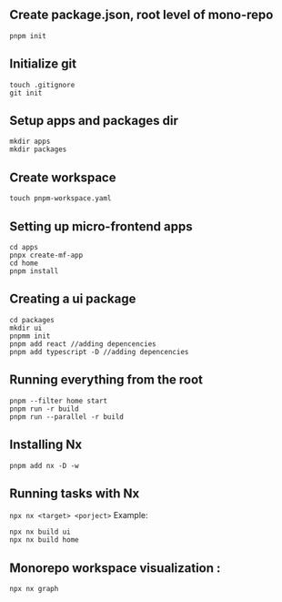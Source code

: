 ## Create package.json, root level of mono-repo

`pnpm init`

## Initialize git

```
touch .gitignore
git init
```

## Setup apps and packages dir

```
mkdir apps
mkdir packages
```

## Create workspace

`touch pnpm-workspace.yaml`

## Setting up micro-frontend apps

```
cd apps
pnpx create-mf-app
cd home
pnpm install
```

## Creating a ui package

```
cd packages
mkdir ui
pnpmm init
pnpm add react //adding depencencies
pnpm add typescript -D //adding depencencies
```

## Running everything from the root

```
pnpm --filter home start
pnpm run -r build
pnpm run --parallel -r build
```

## Installing Nx

`pnpm add nx -D -w`

## Running tasks with Nx

`npx nx <target> <porject>`
Example:

```
npx nx build ui
npx nx build home
```

## Monorepo workspace visualization :

`npx nx graph`

